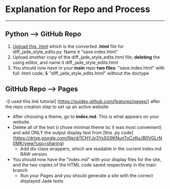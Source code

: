 # Explanation for Repo and Process #
-------
## Python --> GitHub Repo ##
1. [Upload this .html](https://drive.google.com/file/d/17R3cvV2HyaKwBCTiBdtOAR_-BCkNgx_b/view?usp=sharing) which is the converted **.html** file for diff_jade_style_edits.py. Name it "save.index.html"
2. Upload *another* copy of the diff_jade_style_edits.html file, **deleting** the <!DOCTYPE html> using editor, and name it diff_jade_style_edits.html
3. You should now have in your **main** repo **two files**: "save.index.html" with full .html code; & "diff_jade_style_edits.html" without the doctype
## GitHub Repo --> Pages ##
-[I used this link tutorial] (https://guides.github.com/features/pages/) after the repo creation step to set up an active website
  - After choosing a theme, go to **index.md**. This is what appears on your website.
  - Delete all of the text (i chose minimal theme bc it was most convenient) and add ONLY the output display text from [this .py code] (https://drive.google.com/file/d/1CHYJx3YsSG9KNunToCzKuJB0VGLrN0MK/view?usp=sharing)
    - Add div class wrappers, which are readable in the current index.md RAW version
- You should now have the "index.md" with your display files for the site, and the two copies of the HTML code saved respectively in the main branch
  - Run your Pages and you should generate a site with the correct displayed Jade texts
